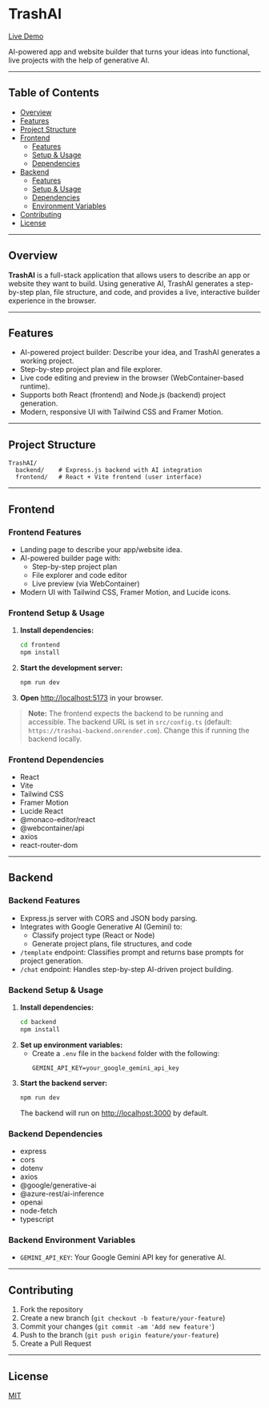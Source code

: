 # TrashAI

[Live Demo](https://trashai.vercel.app)

AI-powered app and website builder that turns your ideas into functional, live projects with the help of generative AI.

---

## Table of Contents

- [Overview](#overview)
- [Features](#features)
- [Project Structure](#project-structure)
- [Frontend](#frontend)
  - [Features](#frontend-features)
  - [Setup & Usage](#frontend-setup--usage)
  - [Dependencies](#frontend-dependencies)
- [Backend](#backend)
  - [Features](#backend-features)
  - [Setup & Usage](#backend-setup--usage)
  - [Dependencies](#backend-dependencies)
  - [Environment Variables](#backend-environment-variables)
- [Contributing](#contributing)
- [License](#license)

---

## Overview

**TrashAI** is a full-stack application that allows users to describe an app or website they want to build. Using generative AI, TrashAI generates a step-by-step plan, file structure, and code, and provides a live, interactive builder experience in the browser.

---

## Features

- AI-powered project builder: Describe your idea, and TrashAI generates a working project.
- Step-by-step project plan and file explorer.
- Live code editing and preview in the browser (WebContainer-based runtime).
- Supports both React (frontend) and Node.js (backend) project generation.
- Modern, responsive UI with Tailwind CSS and Framer Motion.

---

## Project Structure

```
TrashAI/
  backend/    # Express.js backend with AI integration
  frontend/   # React + Vite frontend (user interface)
```

---

## Frontend

### Frontend Features

- Landing page to describe your app/website idea.
- AI-powered builder page with:
  - Step-by-step project plan
  - File explorer and code editor
  - Live preview (via WebContainer)
- Modern UI with Tailwind CSS, Framer Motion, and Lucide icons.

### Frontend Setup & Usage

1. **Install dependencies:**
   ```bash
   cd frontend
   npm install
   ```
2. **Start the development server:**
   ```bash
   npm run dev
   ```
3. **Open** [http://localhost:5173](http://localhost:5173) in your browser.

> **Note:** The frontend expects the backend to be running and accessible. The backend URL is set in `src/config.ts` (default: `https://trashai-backend.onrender.com`). Change this if running the backend locally.

### Frontend Dependencies

- React
- Vite
- Tailwind CSS
- Framer Motion
- Lucide React
- @monaco-editor/react
- @webcontainer/api
- axios
- react-router-dom

---

## Backend

### Backend Features

- Express.js server with CORS and JSON body parsing.
- Integrates with Google Generative AI (Gemini) to:
  - Classify project type (React or Node)
  - Generate project plans, file structures, and code
- `/template` endpoint: Classifies prompt and returns base prompts for project generation.
- `/chat` endpoint: Handles step-by-step AI-driven project building.

### Backend Setup & Usage

1. **Install dependencies:**
   ```bash
   cd backend
   npm install
   ```
2. **Set up environment variables:**
   - Create a `.env` file in the `backend` folder with the following:
     ```env
     GEMINI_API_KEY=your_google_gemini_api_key
     ```
3. **Start the backend server:**
   ```bash
   npm run dev
   ```
   The backend will run on [http://localhost:3000](http://localhost:3000) by default.

### Backend Dependencies

- express
- cors
- dotenv
- axios
- @google/generative-ai
- @azure-rest/ai-inference
- openai
- node-fetch
- typescript

### Backend Environment Variables

- `GEMINI_API_KEY`: Your Google Gemini API key for generative AI.

---

## Contributing

1. Fork the repository
2. Create a new branch (`git checkout -b feature/your-feature`)
3. Commit your changes (`git commit -am 'Add new feature'`)
4. Push to the branch (`git push origin feature/your-feature`)
5. Create a Pull Request

---

## License

[MIT](LICENSE)
